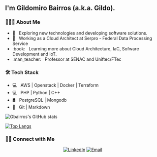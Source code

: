 <h2>I'm Gildomiro Bairros (a.k.a. Gildo).</h2>

<h3> 👨🏻‍💻 About Me </h3>
<ul>
<li>🤔 &nbsp; Exploring new technologies and developing software solutions.</li>
<li>💼 &nbsp; Working as a Cloud Architect at Serpro - Federal Data Processing Service</li>
<li>:book: &nbsp; Learning more about Cloud Architecture, IaC, Sofware Development and IoT.</li>
<li>:man_teacher: &nbsp; Professor at SENAC and Uniftec/FTec</li>
</ul>

<h3>🛠 Tech Stack</h3>
<ul>
<li>💻 &nbsp; AWS | Openstack | Docker | Terraform</li>
<li>💻 &nbsp; PHP | Python | C++</li>
<li>🛢 &nbsp; PostgreSQL | Mongodb</li>
<li>🔧 &nbsp; Git | Markdown</li>
</ul>

![Gbairros's GitHub stats](https://github-readme-stats.vercel.app/api?username=gbairros&show_icons=true)

[![Top Langs](https://github-readme-stats.vercel.app/api/top-langs/?username=gbairros)](https://github.com/gbairros/github-readme-stats)

<h3> 🤝🏻 Connect with Me </h3>
<p align="center">
<a href="https://www.linkedin.com/in/gbairros/"><img alt="LinkedIn" src="https://img.shields.io/badge/LinkedIn-Gildomiro%20Bairros-blue?style=flat-square&logo=linkedin"></a>
<a href="mailto:gbairros@gmail.com"><img alt="Email" src="https://img.shields.io/badge/Email-gbairros@gmail.com-blue?style=flat-square&logo=gmail"></a>
</p>
